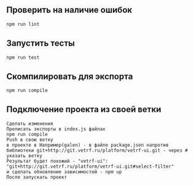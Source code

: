 ## Проверить на наличие ошибок

```bash
npm run lint
```

## Запустить тесты 

```bash
npm run test
```

## Скомпилировать для экспорта 

```bash
npm run compile
```

## Подключение проекта из своей ветки

```
Сделать изменения
Прописать экспорты в index.js файлах
npm run compile
Push в свою ветку
в проекте в Например(galen) - в файле package.json напротив 
библиотеки git+http://git.vetrf.ru/platform/vetrf-ui.git - через # указать ветку
Результат будет похожий - "vetrf-ui": "git+http://git.vetrf.ru/platform/vetrf-ui.git#select-filter"
и сделать обновление зависимостей - npm up
После запускать проект
```